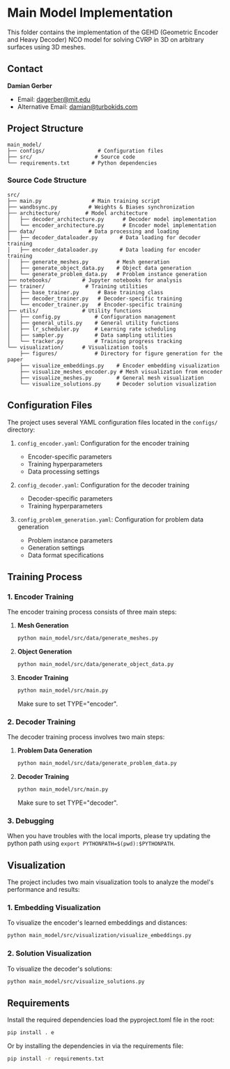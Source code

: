 # Main Model Implementation

This folder contains the implementation of the GEHD (Geometric Encoder and Heavy Decoder) NCO model for solving CVRP in 3D on arbitrary surfaces using 3D meshes.

## Contact

**Damian Gerber**
- Email: [dagerber@mit.edu](mailto:dagerber@mit.edu)
- Alternative Email: [damian@turbokids.com](mailto:damian@turbokids.com)

## Project Structure

```
main_model/
├── configs/                 # Configuration files
├── src/                    # Source code
└── requirements.txt       # Python dependencies
```

### Source Code Structure

```
src/
├── main.py                # Main training script
├── wandbsync.py          # Weights & Biases synchronization
├── architecture/        # Model architecture
│   ├── decoder_architecture.py      # Decoder model implementation
│   └── encoder_architecture.py      # Encoder model implementation
├── data/                 # Data processing and loading
│   ├── decoder_dataloader.py       # Data loading for decoder training
│   ├── encoder_dataloader.py       # Data loading for encoder training
│   ├── generate_meshes.py         # Mesh generation
│   ├── generate_object_data.py    # Object data generation
│   └── generate_problem_data.py   # Problem instance generation
├── notebooks/          # Jupyter notebooks for analysis
├── trainer/             # Training utilities
│   ├── base_trainer.py      # Base training class
│   ├── decoder_trainer.py   # Decoder-specific training
│   └── encoder_trainer.py   # Encoder-specific training
├── utils/              # Utility functions
│   ├── config.py           # Configuration management
│   ├── general_utils.py    # General utility functions
│   ├── lr_scheduler.py     # Learning rate scheduling
│   ├── sampler.py          # Data sampling utilities
│   └── tracker.py          # Training progress tracking
└── visualization/      # Visualization tools
    ├── figures/            # Directory for figure generation for the paper
    ├── visualize_embeddings.py    # Encoder embedding visualization
    ├── visualize_meshes_encoder.py # Mesh visualization from encoder
    ├── visualize_meshes.py        # General mesh visualization
    └── visualize_solutions.py     # Decoder solution visualization
```

## Configuration Files

The project uses several YAML configuration files located in the `configs/` directory:

1. `config_encoder.yaml`: Configuration for the encoder training
   - Encoder-specific parameters
   - Training hyperparameters
   - Data processing settings

2. `config_decoder.yaml`: Configuration for the decoder training
   - Decoder-specific parameters
   - Training hyperparameters

3. `config_problem_generation.yaml`: Configuration for problem data generation
   - Problem instance parameters
   - Generation settings
   - Data format specifications

## Training Process

### 1. Encoder Training

The encoder training process consists of three main steps:

1. **Mesh Generation**
   ```bash
   python main_model/src/data/generate_meshes.py
   ```

2. **Object Generation**
   ```bash
   python main_model/src/data/generate_object_data.py
   ```

3. **Encoder Training**
   ```bash
   python main_model/src/main.py
   ```
   Make sure to set TYPE="encoder".

### 2. Decoder Training

The decoder training process involves two main steps:

1. **Problem Data Generation**
   ```bash
   python main_model/src/data/generate_problem_data.py
   ```

2. **Decoder Training**
   ```bash
   python main_model/src/main.py
   ```
   Make sure to set TYPE="decoder".


### 3. Debugging
When you have troubles with the local imports, please try updating the python path using `export PYTHONPATH=$(pwd):$PYTHONPATH`.

## Visualization

The project includes two main visualization tools to analyze the model's performance and results:

### 1. Embedding Visualization

To visualize the encoder's learned embeddings and distances:

```bash
python main_model/src/visualization/visualize_embeddings.py
```

### 2. Solution Visualization

To visualize the decoder's solutions:

```bash
python main_model/src/visualize_solutions.py
```

## Requirements

Install the required dependencies load the pyproject.toml file in the root:
```bash
pip install . e
```
Or by installing the dependencies in via the requirements file:
```bash
pip install -r requirements.txt
```
